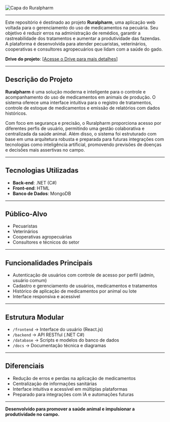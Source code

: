 ![Capa do Ruralpharm](https://i.imgur.com/mvgwn28.png)

---
Este repositório é destinado ao projeto **Ruralpharm**, uma aplicação web voltada para o gerenciamento do uso de medicamentos na pecuária. Seu objetivo é reduzir erros na administração de remédios, garantir a rastreabilidade dos tratamentos e aumentar a produtividade das fazendas. A plataforma é desenvolvida para atender pecuaristas, veterinários, cooperativas e consultores agropecuários que lidam com a saúde do gado.

**Drive do projeto**: [[Acesse o Drive para mais detalhes](https://docs.google.com/document/d/1mJs7k2uh9j8EruLGJSgSxO4gk7W7WTZCFvuZfs6qw3w/edit?tab=t.0)]

---

## Descrição do Projeto

**Ruralpharm** é uma solução moderna e inteligente para o controle e acompanhamento do uso de medicamentos em animais de produção. O sistema oferece uma interface intuitiva para o registro de tratamentos, controle de estoque de medicamentos e emissão de relatórios com dados históricos.

Com foco em segurança e precisão, o Ruralpharm proporciona acesso por diferentes perfis de usuário, permitindo uma gestão colaborativa e centralizada da saúde animal. Além disso, o sistema foi estruturado com base em uma arquitetura robusta e preparada para futuras integrações com tecnologias como inteligência artificial, promovendo previsões de doenças e decisões mais assertivas no campo.

---

## Tecnologias Utilizadas

- **Back-end**: .NET (C#)
- **Front-end**: HTML
- **Banco de Dados**: MongoDB

---

## Público-Alvo

- Pecuaristas
- Veterinários
- Cooperativas agropecuárias
- Consultores e técnicos do setor

---

## Funcionalidades Principais

- Autenticação de usuários com controle de acesso por perfil (admin, usuário comum)
- Cadastro e gerenciamento de usuários, medicamentos e tratamentos
- Histórico de aplicação de medicamentos por animal ou lote
- Interface responsiva e acessível

---

## Estrutura Modular
- `/frontend` → Interface do usuário (React.js)
- `/backend` → API RESTful (.NET C#)
- `/database` → Scripts e modelos do banco de dados
- `/docs` → Documentação técnica e diagramas


---

## Diferenciais

- Redução de erros e perdas na aplicação de medicamentos
- Centralização de informações sanitárias
- Interface intuitiva e acessível em múltiplas plataformas
- Preparado para integrações com IA e automações futuras

---

**Desenvolvido para promover a saúde animal e impulsionar a produtividade no campo.**

